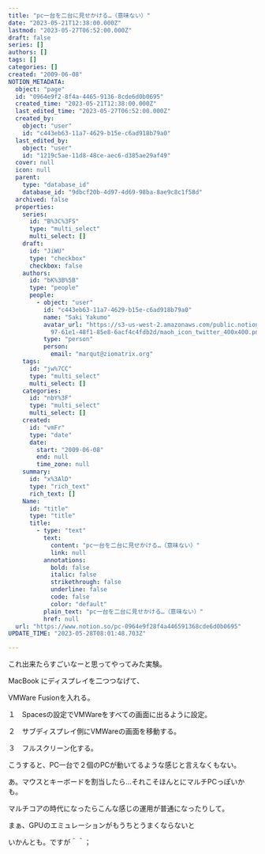 ```yaml
---
title: "pc一台を二台に見せかける…（意味ない）"
date: "2023-05-21T12:38:00.000Z"
lastmod: "2023-05-27T06:52:00.000Z"
draft: false
series: []
authors: []
tags: []
categories: []
created: "2009-06-08"
NOTION_METADATA:
  object: "page"
  id: "0964e9f2-8f4a-4465-9136-8cde6d0b0695"
  created_time: "2023-05-21T12:38:00.000Z"
  last_edited_time: "2023-05-27T06:52:00.000Z"
  created_by:
    object: "user"
    id: "c443eb63-11a7-4629-b15e-c6ad918b79a0"
  last_edited_by:
    object: "user"
    id: "1219c5ae-11d8-48ce-aec6-d385ae29af49"
  cover: null
  icon: null
  parent:
    type: "database_id"
    database_id: "9dbcf20b-4d97-4d69-98ba-8ae9c8c1f58d"
  archived: false
  properties:
    series:
      id: "B%3C%3FS"
      type: "multi_select"
      multi_select: []
    draft:
      id: "JiWU"
      type: "checkbox"
      checkbox: false
    authors:
      id: "bK%3B%5B"
      type: "people"
      people:
        - object: "user"
          id: "c443eb63-11a7-4629-b15e-c6ad918b79a0"
          name: "Saki Yakumo"
          avatar_url: "https://s3-us-west-2.amazonaws.com/public.notion-static.com/3ad1c4\
            97-61e1-48f1-85e8-6acf4c4fdb2d/maoh_icon_twitter_400x400.png"
          type: "person"
          person:
            email: "marqut@ziomatrix.org"
    tags:
      id: "jw%7CC"
      type: "multi_select"
      multi_select: []
    categories:
      id: "nbY%3F"
      type: "multi_select"
      multi_select: []
    created:
      id: "vmFr"
      type: "date"
      date:
        start: "2009-06-08"
        end: null
        time_zone: null
    summary:
      id: "x%3AlD"
      type: "rich_text"
      rich_text: []
    Name:
      id: "title"
      type: "title"
      title:
        - type: "text"
          text:
            content: "pc一台を二台に見せかける…（意味ない）"
            link: null
          annotations:
            bold: false
            italic: false
            strikethrough: false
            underline: false
            code: false
            color: "default"
          plain_text: "pc一台を二台に見せかける…（意味ない）"
          href: null
  url: "https://www.notion.so/pc-0964e9f28f4a446591368cde6d0b0695"
UPDATE_TIME: "2023-05-28T08:01:48.703Z"

---
```

<link rel="stylesheet" href="https://cdn.jsdelivr.net/npm/katex@0.16.2/dist/katex.min.css" integrity="sha384-bYdxxUwYipFNohQlHt0bjN/LCpueqWz13HufFEV1SUatKs1cm4L6fFgCi1jT643X" crossorigin="anonymous">


これ出来たらすごいなーと思ってやってみた実験。


MacBook にディスプレイを二つつなげて、


VMWare Fusionを入れる。


１　Spacesの設定でVMWareをすべての画面に出るように設定。


２　サブディスプレイ側にVMWareの画面を移動する。


３　フルスクリーン化する。


こうすると、PC一台で２個のPCが動いてるような感じと言えなくもない。


あ。マウスとキーボードを割当したら…それこそほんとにマルチPCっぽいかも。


マルチコアの時代になったらこんな感じの運用が普通になったりして。


まぁ、GPUのエミュレーションがもうちとうまくならないと


いかんとも。ですが＾＾；

